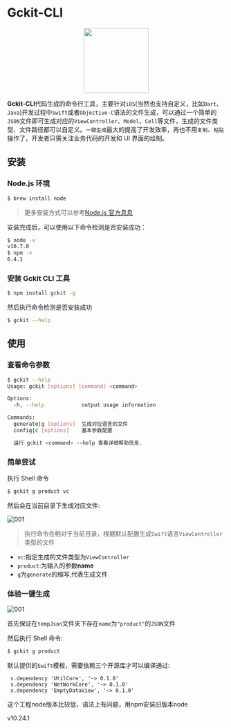 # Gckit-CLI

<div align=center><img width="150" height="150" src="./docs/img/logo.png"/></div>

**Gckit-CLI**代码生成的命令行工具，主要针对`iOS`(当然也支持自定义，比如`Dart`、`Java`)开发过程中`Swift`或者`Objective-C`语法的文件生成，可以通过一个简单的`JSON`文件即可生成对应的`ViewController`、`Model`、`Cell`等文件，生成的文件类型、文件路径都可以自定义。`一键生成`最大的提高了开发效率，再也不用`复制`、`粘贴`操作了，开发者只需关注业务代码的开发和 UI 界面的绘制。

## 安装

### Node.js 环境

```bash
$ brew install node
```

> 更多安装方式可以参考[Node.js 官方息息](https://nodejs.org/en/download/)

安装完成后，可以使用以下命令检测是否安装成功：

```bash
$ node -v
v10.7.0
$ npm -v
6.4.1
```

### 安装 Gckit CLI 工具

```bash
$ npm install gckit -g
```

然后执行命令检测是否安装成功

```bash
$ gckit --help
```

## 使用

### 查看命令参数

```bash
$ gckit --help
Usage: gckit [options] [command] <command>

Options:
  -h, --help            output usage information

Commands:
  generate|g [options]  生成对应语言的文件
  config|c [options]    基本参数配置

  运行 gckit <command> --help 查看详细帮助信息.
```

### 简单尝试

执行 Shell 命令

```bash
$ gckit g product vc
```

然后会在当前目录下生成对应文件:

![001](./docs/.vuepress/public/icons/guide-getting-started-001.png)

> 执行命令会相对于当前目录，根据默认配置生成`Swift`语言`ViewController`类型的文件

- `vc`:指定生成的文件类型为`ViewController`
- `product`:为输入的参数**name**
- `g`为`generate`的缩写,代表生成文件

### 体验一键生成

![001](./docs/.vuepress/public/icons/cocoapods-001.gif)

首先保证在`tempJson`文件夹下存在`name`为`"product"`的`JSON`文件

然后执行 Shell 命令:

```bash
$ gckit g product
```

默认提供的`Swift`模板，需要依赖三个开源库才可以编译通过:

```
 s.dependency 'UtilCore', '~> 0.1.0'
 s.dependency 'NetWorkCore', '~> 0.1.0'
 s.dependency 'EmptyDataView', '~> 0.1.0'
```


这个工程node版本比较低，语法上有问题，用npm安装旧版本node

v10.24.1
